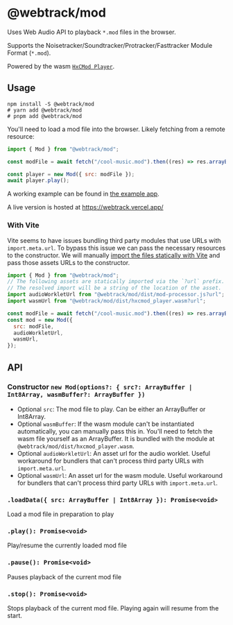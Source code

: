 # @webtrack/mod

Uses Web Audio API to playback `*.mod` files in the browser.

Supports the Noisetracker/Soundtracker/Protracker/Fasttracker Module Format (`*.mod`).

Powered by the wasm [`HxCMod Player`](https://github.com/jfdelnero/HxCModPlayer).

## Usage

```shell
npm install -S @webtrack/mod
# yarn add @webtrack/mod
# pnpm add @webtrack/mod
```

You'll need to load a mod file into the browser. Likely fetching from a remote resource:

```js
import { Mod } from "@webtrack/mod";

const modFile = await fetch("/cool-music.mod").then((res) => res.arrayBuffer());

const player = new Mod({ src: modFile });
await player.play();
```

A working example can be found in [the example app](../../examples/).

A live version is hosted at https://webtrack.vercel.app/

### With Vite

Vite seems to have issues bundling third party modules that use URLs with `import.meta.url`. To bypass this issue we can pass the necessary resources to the constructor. We will manually [import the files statically with Vite](https://vitejs.dev/guide/assets.html) and pass those assets URLs to the constructor.

```js
import { Mod } from "@webtrack/mod";
// The following assets are statically imported via the `?url` prefix.
// The resolved import will be a string of the location of the asset.
import audioWorkletUrl from "@webtrack/mod/dist/mod-processor.js?url";
import wasmUrl from "@webtrack/mod/dist/hxcmod_player.wasm?url";

const modFile = await fetch("/cool-music.mod").then((res) => res.arrayBuffer());
const mod = new Mod({
  src: modFile,
  audioWorkletUrl,
  wasmUrl,
});
```

## API

### Constructor `new Mod(options?: { src?: ArrayBuffer | Int8Array, wasmBuffer?: ArrayBuffer })`

- Optional `src`: The mod file to play. Can be either an ArrayBuffer or Int8Array.
- Optional `wasmBuffer`: If the wasm module can't be instantiated automatically, you can manually pass this in. You'll need to fetch the wasm file yourself as an ArrayBuffer. It is bundled with the module at `@webtrack/mod/dist/hxcmod_player.wasm`.
- Optional `audioWorkletUrl`: An asset url for the audio worklet. Useful workaround for bundlers that can't process third party URLs with `import.meta.url`.
- Optional `wasmUrl`: An asset url for the wasm module. Useful workaround for bundlers that can't process third party URLs with `import.meta.url`.

### `.loadData({ src: ArrayBuffer | Int8Array }): Promise<void>`

Load a mod file in preparation to play

### `.play(): Promise<void>`

Play/resume the currently loaded mod file

### `.pause(): Promise<void>`

Pauses playback of the current mod file

### `.stop(): Promise<void>`

Stops playback of the current mod file. Playing again will resume from the start.
